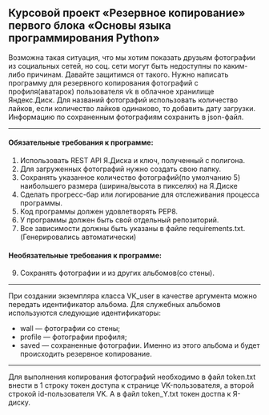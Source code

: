 ## Курсовой проект «Резервное копирование» первого блока «Основы языка программирования Python»
Возможна такая ситуация, что мы хотим показать друзьям фотографии из социальных сетей, но соц. сети могут быть недоступны по каким-либо причинам. Давайте защитимся от такого.
Нужно написать программу для резервного копирования фотографий с профиля(аватарок) пользователя vk в облачное хранилище Яндекс.Диск.
Для названий фотографий использовать количество лайков, если количество лайков одинаково, то добавить дату загрузки.
Информацию по сохраненным фотографиям сохранить в json-файл.
***
#### Обязательные требования к программе:
1. Использовать REST API Я.Диска и ключ, полученный с полигона.
2. Для загруженных фотографий нужно создать свою папку.
3. Сохранять указанное количество фотографий(по умолчанию 5) наибольшего размера (ширина/высота в пикселях) на Я.Диске
4. Сделать прогресс-бар или логирование для отслеживания процесса программы.
5. Код программы должен удовлетворять PEP8.
6. У программы должен быть свой отдельный репозиторий.
7. Все зависимости должны быть указаны в файле requiremеnts.txt.(Генерировались автоматически)
#### Необязательные требования к программе:
9. Сохранять фотографии и из других альбомов(со стены).
***
При создании экземпляра класса VK_user в качестве аргумента можно передать идентификатор альбома. Для служебных альбомов используются следующие идентификаторы:
- wall — фотографии со стены;
- profile — фотографии профиля;
- saved — сохраненные фотографии. 
Именно из этого альбома и будет происходить резервное копирование.
***
Для выполнения копирования фотографий необходимо в файл token.txt внести в 1 строку
токен доступа к странице VK-пользователя, а второй строкой id-пользователя VK.
А в файл token_Y.txt токен достпа к Я-диску.